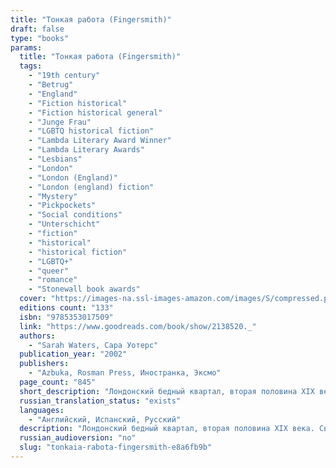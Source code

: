 ```yaml
---
title: "Тонкая работа (Fingersmith)"
draft: false
type: "books"
params:
  title: "Тонкая работа (Fingersmith)"
  tags:
    - "19th century"
    - "Betrug"
    - "England"
    - "Fiction historical"
    - "Fiction historical general"
    - "Junge Frau"
    - "LGBTQ historical fiction"
    - "Lambda Literary Award Winner"
    - "Lambda Literary Awards"
    - "Lesbians"
    - "London"
    - "London (England)"
    - "London (england) fiction"
    - "Mystery"
    - "Pickpockets"
    - "Social conditions"
    - "Unterschicht"
    - "fiction"
    - "historical"
    - "historical fiction"
    - "LGBTQ+"
    - "queer"
    - "romance"
    - "Stonewall book awards"
  cover: "https://images-na.ssl-images-amazon.com/images/S/compressed.photo.goodreads.com/books/1545241494i/8913370.jpg, https://images-na.ssl-images-amazon.com/images/S/compressed.photo.goodreads.com/books/1377028250i/2138520.jpg"
  editions count: "133"
  isbn: "9785353017509"
  link: "https://www.goodreads.com/book/show/2138520._"
  authors:
    - "Sarah Waters, Сара Уотерс"
  publication_year: "2002"
  publishers:
    - "Azbuka, Rosman Press, Иностранка, Эксмо"
  page_count: "845"
  short_description: "Лондонский бедный квартал, вторая половина XIX века. Сью Триндер, сирота, выросшая среди воров и мошенников, не знает, что судьба странными узами соединила ее жизнь с юной наследницей богатого имения, живущего замкнуто и уединенно…"
  russian_translation_status: "exists"
  languages:
    - "Английский, Испанский, Русский"
  description: "Лондонский бедный квартал, вторая половина XIX века. Сью Триндер, сирота, выросшая среди воров и мошенников, не знает, что судьба странными узами соединила ее жизнь с юной наследницей богатого имения, живущего замкнуто и уединенно. И едва порог дома переступает неотразимый Джентльмен, начинаются приключения, захватывающие дух своей непредсказуемостью.\n\nПогружая читателя в атмосферу викторианского Лондона, автор умело вплетает в ткань \nповествования сюжеты и образы из произведений Чарлза Диккенса, Бернарда Шоу и других писателей.\n\nSue Trinder is an orphan, left as an infant in the care of Mrs. Sucksby, a \"baby farmer,\" who raised her with unusual tenderness, as if Sue were her own. Mrs. Sucksby’s household, with its fussy babies calmed with doses of gin, also hosts a transient family of petty thieves—fingersmiths—for whom this house in the heart of a mean London slum is home. One day, the most beloved thief of all arrives—Gentleman, an elegant con man, who carries with him an enticing proposition for Sue: If she wins a position as the maid to Maud Lilly, a naïve gentlewoman, and aids Gentleman in her seduction, then they will all share in Maud’s vast inheritance. Once the inheritance is secured, Maud will be disposed of—passed off as mad, and made to live out the rest of her days in a lunatic asylum. With dreams of paying back the kindness of her adopted family, Sue agrees to the plan. Once in, however, Sue begins to pity her helpless mark and care for Maud Lilly in unexpected ways...But no one and nothing is as it seems in this Dickensian novel of thrills and reversals."
  russian_audioversion: "no"
  slug: "tonkaia-rabota-fingersmith-e8a6fb9b"
---
```

